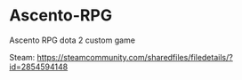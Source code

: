 # Ascento-RPG
Ascento RPG dota 2 custom game

Steam: https://steamcommunity.com/sharedfiles/filedetails/?id=2854594148
